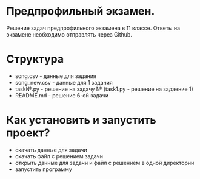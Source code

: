 # Предпрофильный экзамен.
Решение задач предпрофильного экзамена в 11 классе. Ответы на экзамене необходимо отправлять через Github.
# Структура
+ song.csv - данные для задания
+ song_new.csv - данные для 1 задания
+ task№.py - решение на задачу № (task1.py - решение на задаение 1)
+ README.md - решение 6-ой задачи
# Как установить и запустить проект?
+ скачать данные для задачи
+ скачать файл с решением задачи
+ открыть данные для задачи и файл с решением в одной директории
+ запустить программу
